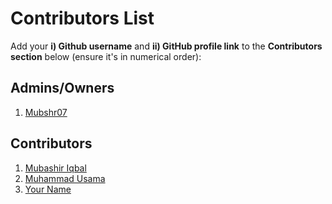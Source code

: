 # Contributors List

Add your **i) Github username** and **ii) GitHub profile link** to the **Contributors section** below (ensure it's in numerical order):

## Admins/Owners

1.  [Mubshr07](https://github.com/Mubshr07)

## Contributors

1. [Mubashir Iqbal](https://github.com/Mubshr07)
2. [Muhammad Usama](https://github.com/UsamaMatrix)
3. [Your Name](https://github.com/Your-git-user-Name)
